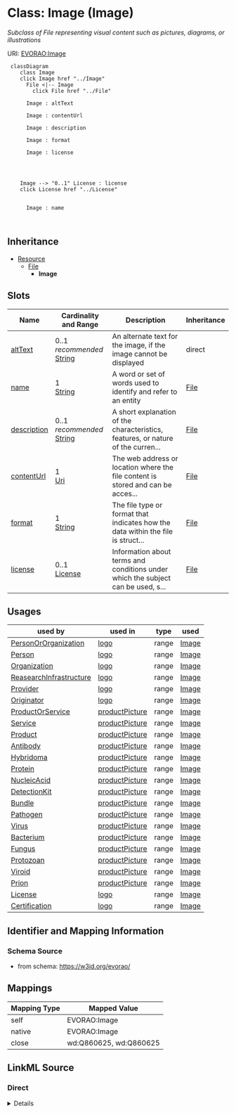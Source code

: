 

# Class: Image (Image) 


_Subclass of File representing visual content such as pictures, diagrams, or illustrations_





URI: [EVORAO:Image](https://w3id.org/evorao/Image)






```mermaid
 classDiagram
    class Image
    click Image href "../Image"
      File <|-- Image
        click File href "../File"
      
      Image : altText
        
      Image : contentUrl
        
      Image : description
        
      Image : format
        
      Image : license
        
          
    
    
    Image --> "0..1" License : license
    click License href "../License"

        
      Image : name
        
      
```





## Inheritance
* [Resource](Resource.md)
    * [File](File.md)
        * **Image**



## Slots

| Name | Cardinality and Range | Description | Inheritance |
| ---  | --- | --- | --- |
| [altText](altText.md) | 0..1 _recommended_ <br/> [String](String.md) | An alternate text for the image, if the image cannot be displayed | direct |
| [name](name.md) | 1 <br/> [String](String.md) | A word or set of words used to identify and refer to an entity | [File](File.md) |
| [description](description.md) | 0..1 _recommended_ <br/> [String](String.md) | A short explanation of the characteristics, features, or nature of the curren... | [File](File.md) |
| [contentUrl](contentUrl.md) | 1 <br/> [Uri](Uri.md) | The web address or location where the file content is stored and can be acces... | [File](File.md) |
| [format](format.md) | 1 <br/> [String](String.md) | The file type or format that indicates how the data within the file is struct... | [File](File.md) |
| [license](license.md) | 0..1 <br/> [License](License.md) | Information about terms and conditions under which the subject can be used, s... | [File](File.md) |





## Usages

| used by | used in | type | used |
| ---  | --- | --- | --- |
| [PersonOrOrganization](PersonOrOrganization.md) | [logo](logo.md) | range | [Image](Image.md) |
| [Person](Person.md) | [logo](logo.md) | range | [Image](Image.md) |
| [Organization](Organization.md) | [logo](logo.md) | range | [Image](Image.md) |
| [ReasearchInfrastructure](ReasearchInfrastructure.md) | [logo](logo.md) | range | [Image](Image.md) |
| [Provider](Provider.md) | [logo](logo.md) | range | [Image](Image.md) |
| [Originator](Originator.md) | [logo](logo.md) | range | [Image](Image.md) |
| [ProductOrService](ProductOrService.md) | [productPicture](productPicture.md) | range | [Image](Image.md) |
| [Service](Service.md) | [productPicture](productPicture.md) | range | [Image](Image.md) |
| [Product](Product.md) | [productPicture](productPicture.md) | range | [Image](Image.md) |
| [Antibody](Antibody.md) | [productPicture](productPicture.md) | range | [Image](Image.md) |
| [Hybridoma](Hybridoma.md) | [productPicture](productPicture.md) | range | [Image](Image.md) |
| [Protein](Protein.md) | [productPicture](productPicture.md) | range | [Image](Image.md) |
| [NucleicAcid](NucleicAcid.md) | [productPicture](productPicture.md) | range | [Image](Image.md) |
| [DetectionKit](DetectionKit.md) | [productPicture](productPicture.md) | range | [Image](Image.md) |
| [Bundle](Bundle.md) | [productPicture](productPicture.md) | range | [Image](Image.md) |
| [Pathogen](Pathogen.md) | [productPicture](productPicture.md) | range | [Image](Image.md) |
| [Virus](Virus.md) | [productPicture](productPicture.md) | range | [Image](Image.md) |
| [Bacterium](Bacterium.md) | [productPicture](productPicture.md) | range | [Image](Image.md) |
| [Fungus](Fungus.md) | [productPicture](productPicture.md) | range | [Image](Image.md) |
| [Protozoan](Protozoan.md) | [productPicture](productPicture.md) | range | [Image](Image.md) |
| [Viroid](Viroid.md) | [productPicture](productPicture.md) | range | [Image](Image.md) |
| [Prion](Prion.md) | [productPicture](productPicture.md) | range | [Image](Image.md) |
| [License](License.md) | [logo](logo.md) | range | [Image](Image.md) |
| [Certification](Certification.md) | [logo](logo.md) | range | [Image](Image.md) |






## Identifier and Mapping Information







### Schema Source


* from schema: https://w3id.org/evorao/




## Mappings

| Mapping Type | Mapped Value |
| ---  | ---  |
| self | EVORAO:Image |
| native | EVORAO:Image |
| close | wd:Q860625, wd:Q860625 |







## LinkML Source

<!-- TODO: investigate https://stackoverflow.com/questions/37606292/how-to-create-tabbed-code-blocks-in-mkdocs-or-sphinx -->

### Direct

<details>
```yaml
name: Image
description: Subclass of File representing visual content such as pictures, diagrams,
  or illustrations
title: Image
from_schema: https://w3id.org/evorao/
close_mappings:
- wd:Q860625
- wd:Q860625
is_a: File
slots:
- altText
slot_usage:
  altText:
    name: altText
    description: An alternate text for the image, if the image cannot be displayed
    title: alt text
    domain_of:
    - Image
    range: string
    required: false
    recommended: true
    multivalued: false

```
</details>

### Induced

<details>
```yaml
name: Image
description: Subclass of File representing visual content such as pictures, diagrams,
  or illustrations
title: Image
from_schema: https://w3id.org/evorao/
close_mappings:
- wd:Q860625
- wd:Q860625
is_a: File
slot_usage:
  altText:
    name: altText
    description: An alternate text for the image, if the image cannot be displayed
    title: alt text
    domain_of:
    - Image
    range: string
    required: false
    recommended: true
    multivalued: false
attributes:
  altText:
    name: altText
    description: An alternate text for the image, if the image cannot be displayed
    title: alt text
    from_schema: https://w3id.org/evorao/
    rank: 1000
    alias: altText
    owner: Image
    domain_of:
    - Image
    range: string
    required: false
    recommended: true
    multivalued: false
  name:
    name: name
    description: A word or set of words used to identify and refer to an entity
    title: name
    from_schema: https://w3id.org/evorao/
    exact_mappings:
    - schema:name
    close_mappings:
    - dct:title
    rank: 1000
    slot_uri: foaf:name
    alias: name
    owner: Image
    domain_of:
    - File
    - PersonOrOrganization
    - ContactPoint
    range: string
    required: true
    multivalued: false
  description:
    name: description
    description: A short explanation of the characteristics, features, or nature of
      the current item
    title: description
    comments:
    - 'Describe this item in few lines. This description will serve as a summary to
      present the resource.

      '
    from_schema: https://w3id.org/evorao/
    exact_mappings:
    - schema:description
    close_mappings:
    - schema:description
    rank: 1000
    slot_uri: dct:description
    alias: description
    owner: Image
    domain_of:
    - File
    - Dataset
    - DataService
    - Term
    - PersonOrOrganization
    - ContactPoint
    - License
    - Certification
    range: string
    required: false
    recommended: true
    multivalued: false
  contentUrl:
    name: contentUrl
    description: The web address or location where the file content is stored and
      can be accessed or downloaded.
    title: content URL
    from_schema: https://w3id.org/evorao/
    rank: 1000
    alias: contentUrl
    owner: Image
    domain_of:
    - File
    range: uri
    required: true
    multivalued: false
  format:
    name: format
    description: The file type or format that indicates how the data within the file
      is structured
    title: format
    from_schema: https://w3id.org/evorao/
    rank: 1000
    alias: format
    owner: Image
    domain_of:
    - File
    range: string
    required: true
    multivalued: false
  license:
    name: license
    description: Information about terms and conditions under which the subject can
      be used, shared, or distributed, indicating any restrictions or permissions
    title: license
    from_schema: https://w3id.org/evorao/
    exact_mappings:
    - dct:license
    close_mappings:
    - wdp:P275
    rank: 1000
    slot_uri: dct:license
    alias: license
    owner: Image
    domain_of:
    - File
    - DataProvider
    range: License
    required: false
    multivalued: false

```
</details>